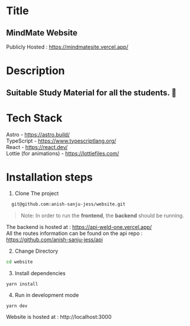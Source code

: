 # Title
## MindMate Website
Publicly Hosted : https://mindmatesite.vercel.app/

# Description 
## Suitable Study Material for all the students. 🚀

# Tech Stack
Astro - https://astro.build/ <br/>
TypeScript - https://www.typescriptlang.org/ <br/>
React - https://react.dev/ <br/>
Lottie (for animations) - https://lottiefiles.com/ <br/>

# Installation steps

1. Clone The project
```bash
  git@github.com:anish-sanju-jess/website.git
```

> Note: In order to run the **frontend**, the **backend** should be running.

The backend is hosted at : https://api-weld-one.vercel.app/ <br />
All the routes information can be found on the api repo : https://github.com/anish-sanju-jess/api

2. Change Directory
```bash
cd website
```

3. Install dependencies
```
yarn install
```

4. Run in development mode
```
yarn dev
```

Website is hosted at : http://localhost:3000

